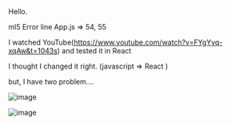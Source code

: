 Hello. 

ml5 Error line App.js => 54, 55 

I watched YouTube(https://www.youtube.com/watch?v=FYgYyq-xqAw&t=1043s) and tested it in React 

I thought I changed it right. (javascript => React ) 

but, I have two problem.... 

![image](https://user-images.githubusercontent.com/52366178/78209852-2ecff400-74e3-11ea-8319-25ded8730808.png)

![image](https://user-images.githubusercontent.com/52366178/78209874-3e4f3d00-74e3-11ea-853a-5d62926f7c99.png)

